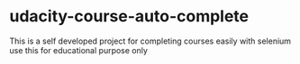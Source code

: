 # udacity-course-auto-complete
This is a self developed project for completing courses easily with selenium use this for educational purpose only 
